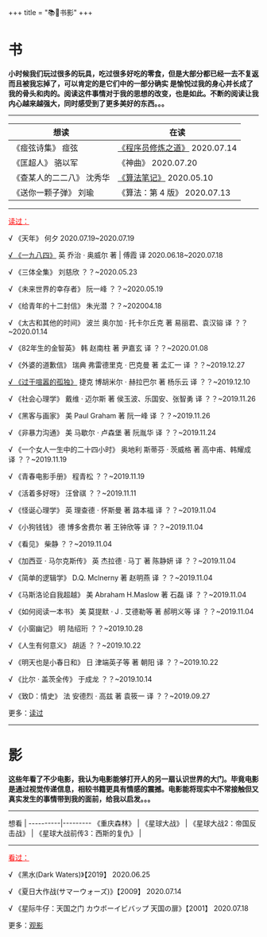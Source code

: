 +++
title = "📚🎥书影"
+++

# 书

**小时候我们玩过很多的玩具，吃过很多好吃的零食，但是大部分都已经一去不复返而且被我忘掉了，可以肯定的是它们中的一部分确实 是愉悦过我的身心并长成了我的骨头和肉的。阅读这件事情对于我的思想的改变，也是如此。不断的阅读让我内心越来越强大，同时感受到了更多美好的东西。。。**

---

想读 | 在读
----------|---------
《痖弦诗集》 痖弦 | [《程序员修炼之道》](https://www.yidajiabei.xyz/posts/read-the-pragmatic-programmer2/) 2020.07.14
《匡超人》 骆以军 | 《神曲》 2020.07.20
《查某人的二二八》 沈秀华 | [《算法笔记》](https://www.yidajiabei.xyz/posts/algorithm-notes-read-notes-do-exercise/) 2020.05.10
《送你一颗子弹》 刘瑜 | 《算法：第 4 版》 2020.07.13

---

<span style="text-decoration: underline; color: #ff0000;">读过：</span>

√ 《天年》 何夕 2020.07.19~2020.07.19

[√ 《一九八四》](https://www.yidajiabei.xyz/posts/read-yijiubasi/) 英 乔治 · 奥威尔 著 | 傅霞 译 2020.06.18~2020.07.18

√ 《三体全集》 刘慈欣 ？？~2020.05.23

√ 《未来世界的幸存者》 阮一峰 ？？~2020.05.19

√ 《给青年的十二封信》 朱光潜 ？？~202004.18

√ 《太古和其他的时间》 波兰 奥尔加 · 托卡尔丘克 著 易丽君、袁汉镕 译 ？？~2020.01.14

√ 《82年生的金智英》 韩 赵南柱 著 尹嘉玄 译 ？？~2020.01.08

√ 《外婆的道歉信》 瑞典 弗雷德里克 · 巴克曼 著 孟汇一 译 ？？~2019.12.27

[√ 《过于喧嚣的孤独》](https://www.yidajiabei.xyz/posts/too-noisy-loneliness/) 捷克 博胡米尔 · 赫拉巴尔 著 杨乐云 译 ？？~2019.12.10

√ 《社会心理学》 戴维 · 迈尔斯 著 侯玉波、乐国安、张智勇 译 ？？~2019.11.26

√ 《黑客与画家》 美 Paul Graham 著 阮一峰 译 ？？~2019.11.26

√ 《非暴力沟通》 美 马歇尔 · 卢森堡 著 阮胤华 译 ？？~2019.11.24

√ 《一个女人一生中的二十四小时》 奥地利 斯蒂芬 · 茨威格 著 高中甫、韩耀成 译 ？？~2019.11.19

√ 《青春电影手册》 程青松 ？？~2019.11.19

√ 《活着多好呀》 汪曾祺 ？？~2019.11.11

√ 《怪诞心理学》 英 理查德 · 怀斯曼 著 路本福 译 ？？~2019.11.04

√ 《小狗钱钱》 德 博多舍费尔 著 王钟欣等 译 ？？~2019.11.04

√ 《看见》 柴静 ？？~2019.11.04

√ 《加西亚 · 马尔克斯传》 英 杰拉德 · 马丁 著 陈静妍 译 ？？~2019.11.04

√ 《简单的逻辑学》 D.Q. Mclnerny 著 赵明燕 译 ？？~2019.11.04

√ 《马斯洛论自我超越》 美 Abraham H.Maslow 著 石磊 译 ？？~2019.11.04

√ 《如何阅读一本书》 美 莫提默 · J . 艾德勒等 著 郝明义等 译 ？？~2019.11.04

√ 《小窗幽记》 明 陆绍珩 ？？~2019.10.28

√ 《人生有何意义》 胡适 ？？~2019.10.22

√ 《明天也是小春日和》 日 津端英子等 著 朝阳 译 ？？~2019.10.22

√ 《比尔 · 盖茨全传》 于成龙 ？？~2019.10.14

√ 《致D：情史》 法 安德烈 · 高兹 著 袁筱一 译 ？？~2019.09.27

更多：[读过](https://book.douban.com/people/yidajiabei/collect)

---

# 影

**这些年看了不少电影，我认为电影能够打开人的另一扇认识世界的大门。毕竟电影是通过视觉传递信息，相较书籍更具有情感的震撼。电影能将现实中不常接触但又真实发生的事情带到我的面前，给我以启发。。。**

---

想看 |
----------|---------
《重庆森林》 |
《星球大战》 |
《星球大战2：帝国反击战》 |
《星球大战前传3：西斯的复仇》 |

---

<span style="text-decoration: underline; color: #ff0000;">看过：</span>

√ 《黑水(Dark Waters)》【2019】 2020.06.25

√ 《夏日大作战(サマーウォーズ)》【2009】 2020.07.14

√ 《星际牛仔：天国之门 カウボーイビバップ 天国の扉》【2001】 2020.07.18

更多：[观影](https://movie.douban.com/people/yidajiabei/collect)